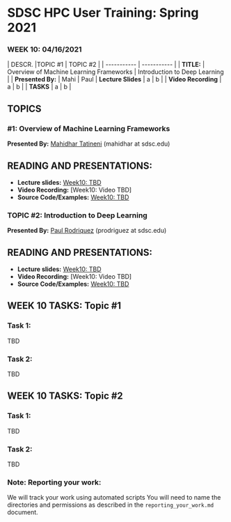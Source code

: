 # SDSC HPC User Training: Spring 2021

###  WEEK 10: 04/16/2021

| DESCR. |TOPIC #1      | TOPIC #2 |
| ----------- | ----------- |
| **TITLE:** | Overview of Machine Learning Frameworks    | Introduction to Deep Learning |
| **Presented By:**   | Mahi        | Paul
| **Lecture Slides** | a | b |
| **Video Recording** | a | b |
| **TASKS** | a | b |

## TOPICS 
### #1: Overview of Machine Learning Frameworks
**Presented By:** [Mahidhar Tatineni](https://www.sdsc.edu/research/researcher_spotlight/tatineni_mahidhar.html) (mahidhar at  sdsc.edu)

## READING AND PRESENTATIONS:

* **Lecture slides:** [Week10: TBD]()
* **Video Recording:** [Week10: Video TBD]
* **Source Code/Examples:** [Week10: TBD]()


### TOPIC #2: Introduction to Deep Learning
**Presented By:** [Paul Rodriquez](https://www.linkedin.com/in/paul-rodriguez-76ba43158/) (prodriguez at sdsc.edu)

## READING AND PRESENTATIONS:

* **Lecture slides:** [Week10: TBD]()
* **Video Recording:** [Week10: Video TBD]
* **Source Code/Examples:** [Week10: TBD]()



## WEEK 10 TASKS: Topic #1

### Task 1: 
TBD

### Task 2:
TBD

## WEEK 10 TASKS: Topic #2

### Task 1: 
TBD

### Task 2:
TBD



### Note: Reporting your work:
We will track your work using automated scripts
You will need to name the directories and permissions as described in the ``reporting_your_work.md`` document.
